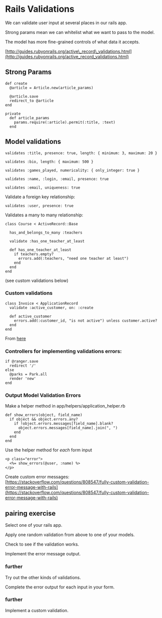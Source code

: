 # Rails Validations

We can validate user input at several places in our rails app.

Strong params mean we can whitelist what we want to pass to the model.

The model has more fine-grained controls of what data it accepts.

[http://guides.rubyonrails.org/active\_record\_validations.html](http://guides.rubyonrails.org/active_record_validations.html)

## Strong Params

```text
def create
  @article = Article.new(article_params)

  @article.save
  redirect_to @article
end

private
  def article_params
    params.require(:article).permit(:title, :text)
  end
```

## Model validations

```text
validates :title, presence: true, length: { minimum: 3, maximum: 20 }
```

```text
validates :bio, length: { maximum: 500 }
```

```text
validates :games_played, numericality: { only_integer: true }
```

```text
validates :name, :login, :email, presence: true
```

```text
validates :email, uniqueness: true
```

Validate a foreign key relationship:

```text
validates :user, presence: true
```

Validates a many to many relationship:

```text
class Course < ActiveRecord::Base

  has_and_belongs_to_many :teachers

  validate :has_one_teacher_at_least

  def has_one_teacher_at_least
    if teachers.empty?
      errors.add(:teachers, "need one teacher at least")
    end
  end
end
```

\(see custom validations below\)

### Custom validations

```text
class Invoice < ApplicationRecord
  validate :active_customer, on: :create

  def active_customer
    errors.add(:customer_id, "is not active") unless customer.active?
  end
end
```

From [here](http://guides.rubyonrails.org/active_record_validations.html#custom-methods)

### Controllers for implementing validations errors:

```text
if @ranger.save
  redirect '/'
else
  @parks = Park.all
  render 'new'
end
```

### Output Model Validation Errors

Make a helper method in app/helpers/application\_helper.rb

```text
def show_errors(object, field_name)
  if object && object.errors.any?
    if !object.errors.messages[field_name].blank?
      object.errors.messages[field_name].join(", ")
    end
  end
end
```

Use the helper method for _each_ form input

```text
<p class="error">
  <%= show_errors(@user, :name) %>
</p>
```

Create custom error messages: [https://stackoverflow.com/questions/808547/fully-custom-validation-error-message-with-rails](https://stackoverflow.com/questions/808547/fully-custom-validation-error-message-with-rails)

## pairing exercise

Select one of your rails app.

Apply one random validation from above to one of your models.

Check to see if the validation works.

Implement the error message output.

### further

Try out the other kinds of validations.

Complete the error output for each input in your form.

### further

Implement a custom validation.

